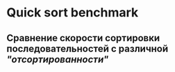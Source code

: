 # Quick sort benchmark

## Сравнение скорости сортировки последовательностей с различной *"отсортированности"*

